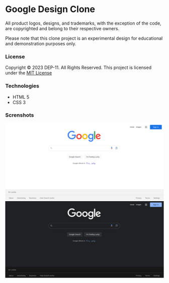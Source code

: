 # Google Design Clone
All product logos, designs, and trademarks, with the exception of the code, are copyrighted and belong to their respective owners.

Please note that this clone project is an experimental design for educational and demonstration purposes only.

### License
Copyright &copy; 2023 DEP-11. All Rights Reserved.
This project is licensed under the [MIT License](License.txt)

### Technologies
* HTML 5
* CSS 3

### Screnshots
![Google Design Clone Light Mode](/img/screenshots/google-design-clone-light-mode.png)
![Google Design Clone Dark Mode](/img/screenshots/google-design-clone-dark-mode.png)